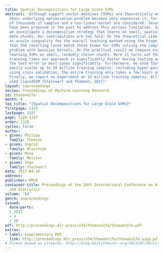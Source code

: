 ```yaml
---
title: Spatial Decompositions for Large Scale SVMs
abstract: 'Although support vector machines (SVMs) are theoretically well understood,
  their underlying optimization problem becomes very expensive if, for example, hundreds
  of thousands of samples and a non-linear kernel are considered. Several approaches
  have been proposed in the past to address this serious limitation. In this work
  we investigate a decomposition strategy that learns on small, spatially defined
  data chunks. Our contributions are two fold: On the theoretical side we establish
  an oracle inequality for the overall learning method using the hinge loss, and show
  that the resulting rates match those known for SVMs solving the complete optimization
  problem with Gaussian kernels. On the practical result we compare our approach to
  learning SVMs on small, randomly chosen chunks. Here it turns out that for comparable
  training times our approach is significantly faster during testing and also reduces
  the test error in most cases significantly. Furthermore, we show that our approach
  easily scales up to 10 million training samples: including hyper-parameter selection
  using cross validation, the entire training only takes a few hours on a single machine.
  Finally, we report an experiment on 32 million training samples. All experiments
  used liquidSVM (Steinwart and Thomann, 2017)'
layout: inproceedings
series: Proceedings of Machine Learning Research
id: thomann17a
month: 0
tex_title: "{Spatial Decompositions for Large Scale SVMs}"
firstpage: 1329
lastpage: 1337
page: 1329-1337
order: 1329
cycles: false
author:
- given: Philipp
  family: Thomann
- given: Ingrid
  family: Blaschzyk
- given: Mona
  family: Meister
- given: Ingo
  family: Steinwart
date: 2017-04-10
address: 
publisher: PMLR
container-title: Proceedings of the 20th International Conference on Artificial Intelligence
  and Statistics
volume: '54'
genre: inproceedings
issued:
  date-parts:
  - 2017
  - 4
  - 10
pdf: http://proceedings.mlr.press/v54/thomann17a/thomann17a.pdf
extras:
- label: Supplementary PDF
  link: http://proceedings.mlr.press/v54/thomann17a/thomann17a-supp.pdf
# Format based on citeproc: http://blog.martinfenner.org/2013/07/30/citeproc-yaml-for-bibliographies/
---
```

